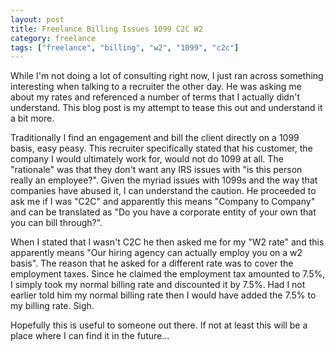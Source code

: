 ```yaml
---
layout: post
title: Freelance Billing Issues 1099 C2C W2
category: freelance
tags: ["freelance", "billing", "w2", "1099", "c2c"]
---
```

While I'm not doing a lot of consulting right now, I just ran across something interesting when talking to a recruiter the other day.  He was asking me about my rates and referenced a number of terms that I actually didn't understand.   This blog post is my attempt to tease this out and understand it a bit more.

Traditionally I find an engagement and bill the client directly on a 1099 basis, easy peasy.  This recruiter specifically stated that his customer, the company I would ultimately work for, would not do 1099 at all.  The "rationale" was that they don't want any IRS issues with "is this person really an employee?".  Given the myriad issues with 1099s and the way that companies have abused it, I can understand the caution.  He proceeded to ask me if I was "C2C" and apparently this means "Company to Company" and can be translated as "Do you have a corporate entity of your own that you can bill through?".  

When I stated that I wasn't C2C he then asked me for my "W2 rate" and this apparently means "Our hiring agency can actually employ you on a w2 basis".  The reason that he asked for a different rate was to cover the employment taxes.  Since he claimed the employment tax amounted to 7.5%, I simply took my normal billing rate and discounted it by 7.5%.  Had I not earlier told him my normal billing rate then I would have added the 7.5% to my billing rate.  Sigh.

Hopefully this is useful to someone out there.  If not at least this will be a place where I can find it in the future...